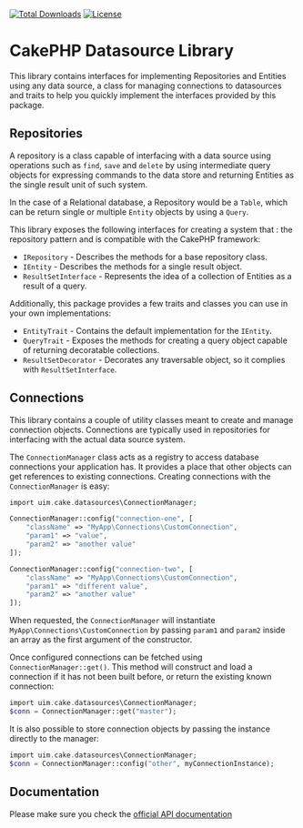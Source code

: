 [![Total Downloads](https://img.shields.io/packagist/dt/cakephp/datasource.svg?style=flat-square)](https://packagist.org/packages/cakephp/datasource)
[![License](https://img.shields.io/badge/license-MIT-blue.svg?style=flat-square)](LICENSE.txt)

# CakePHP Datasource Library

This library contains interfaces for implementing Repositories and Entities using any data source,
a class for managing connections to datasources and traits to help you quickly implement the
interfaces provided by this package.

## Repositories

A repository is a class capable of interfacing with a data source using operations such as
`find`, `save` and  `delete` by using intermediate query objects for expressing commands to
the data store and returning Entities as the single result unit of such system.

In the case of a Relational database, a Repository would be a `Table`, which can be return single
or multiple `Entity` objects by using a `Query`.

This library exposes the following interfaces for creating a system that : the
repository pattern and is compatible with the CakePHP framework:

* `IRepository` - Describes the methods for a base repository class.
* `IEntity` - Describes the methods for a single result object.
* `ResultSetInterface` - Represents the idea of a collection of Entities as a result of a query.

Additionally, this package provides a few traits and classes you can use in your own implementations:

* `EntityTrait` - Contains the default implementation for the `IEntity`.
* `QueryTrait` - Exposes the methods for creating a query object capable of returning decoratable collections.
* `ResultSetDecorator` - Decorates any traversable object, so it complies with `ResultSetInterface`.


## Connections

This library contains a couple of utility classes meant to create and manage
connection objects. Connections are typically used in repositories for
interfacing with the actual data source system.

The `ConnectionManager` class acts as a registry to access database connections
your application has. It provides a place that other objects can get references
to existing connections. Creating connections with the `ConnectionManager` is
easy:

```php
import uim.cake.datasources\ConnectionManager;

ConnectionManager::config("connection-one", [
    "className" => "MyApp\Connections\CustomConnection",
    "param1" => "value",
    "param2" => "another value"
]);

ConnectionManager::config("connection-two", [
    "className" => "MyApp\Connections\CustomConnection",
    "param1" => "different value",
    "param2" => "another value"
]);
```

When requested, the `ConnectionManager` will instantiate
`MyApp\Connections\CustomConnection` by passing `param1` and `param2` inside an
array as the first argument of the constructor.

Once configured connections can be fetched using `ConnectionManager::get()`.
This method will construct and load a connection if it has not been built
before, or return the existing known connection:

```php
import uim.cake.datasources\ConnectionManager;
$conn = ConnectionManager::get("master");
```

It is also possible to store connection objects by passing the instance directly to the manager:

```php
import uim.cake.datasources\ConnectionManager;
$conn = ConnectionManager::config("other", myConnectionInstance);
```

## Documentation

Please make sure you check the [official API documentation](https://api.cakephp.org/4.x/module-Cake.Datasource.html)

